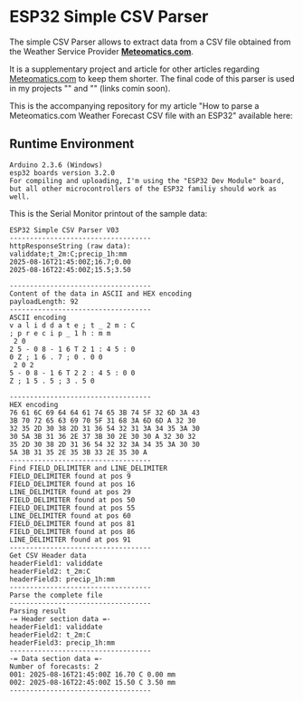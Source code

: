 # ESP32 Simple CSV Parser
The simple CSV Parser allows to extract data from a CSV file obtained from the Weather Service Provider **[Meteomatics.com](https://www.meteomatics.com/)**.

It is a supplementary project and article for other articles regarding [Meteomatics.com](https://www.meteomatics.com/) to keep them shorter. The final code of this parser is used in my projects "" and "" (links comin soon).

This is the accompanying repository for my article "How to parse a Meteomatics.com Weather Forecast CSV file with an ESP32" available here:

## Runtime Environment
````plaintext
Arduino 2.3.6 (Windows)
esp32 boards version 3.2.0
For compiling and uploading, I'm using the "ESP32 Dev Module" board, but all other microcontrollers of the ESP32 familiy should work as well.
````

This is the Serial Monitor printout of the sample data:
````plaintext
ESP32 Simple CSV Parser V03
-----------------------------------
httpResponseString (raw data):
validdate;t_2m:C;precip_1h:mm
2025-08-16T21:45:00Z;16.7;0.00
2025-08-16T22:45:00Z;15.5;3.50

-----------------------------------
Content of the data in ASCII and HEX encoding
payloadLength: 92
-----------------------------------
ASCII encoding
v a l i d d a t e ; t _ 2 m : C 
; p r e c i p _ 1 h : m m 
 2 0 
2 5 - 0 8 - 1 6 T 2 1 : 4 5 : 0 
0 Z ; 1 6 . 7 ; 0 . 0 0 
 2 0 2 
5 - 0 8 - 1 6 T 2 2 : 4 5 : 0 0 
Z ; 1 5 . 5 ; 3 . 5 0 
 
-----------------------------------
HEX encoding
76 61 6C 69 64 64 61 74 65 3B 74 5F 32 6D 3A 43 
3B 70 72 65 63 69 70 5F 31 68 3A 6D 6D A 32 30 
32 35 2D 30 38 2D 31 36 54 32 31 3A 34 35 3A 30 
30 5A 3B 31 36 2E 37 3B 30 2E 30 30 A 32 30 32 
35 2D 30 38 2D 31 36 54 32 32 3A 34 35 3A 30 30 
5A 3B 31 35 2E 35 3B 33 2E 35 30 A 
-----------------------------------
Find FIELD_DELIMITER and LINE_DELIMITER
FIELD_DELIMITER found at pos 9
FIELD_DELIMITER found at pos 16
LINE_DELIMITER found at pos 29
FIELD_DELIMITER found at pos 50
FIELD_DELIMITER found at pos 55
LINE_DELIMITER found at pos 60
FIELD_DELIMITER found at pos 81
FIELD_DELIMITER found at pos 86
LINE_DELIMITER found at pos 91
-----------------------------------
Get CSV Header data
headerField1: validdate
headerField2: t_2m:C
headerField3: precip_1h:mm
-----------------------------------
Parse the complete file
-----------------------------------
Parsing result
-= Header section data =-
headerField1: validdate
headerField2: t_2m:C
headerField3: precip_1h:mm
-----------------------------------
-= Data section data =-
Number of forecasts: 2
001: 2025-08-16T21:45:00Z 16.70 C 0.00 mm
002: 2025-08-16T22:45:00Z 15.50 C 3.50 mm
-----------------------------------

````
